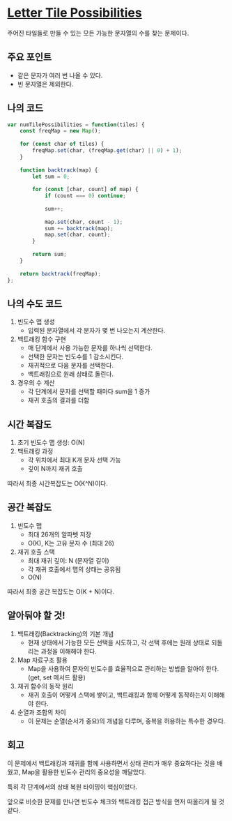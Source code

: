 # [Letter Tile Possibilities](https://leetcode.com/classic/problems/letter-tile-possibilities/description/)

주어진 타일들로 만들 수 있는 모든 가능한 문자열의 수를 찾는 문제이다.

## 주요 포인트

- 같은 문자가 여러 번 나올 수 있다.
- 빈 문자열은 제외한다.

## 나의 코드

```jsx
var numTilePossibilities = function(tiles) {
    const freqMap = new Map();
    
    for (const char of tiles) {
        freqMap.set(char, (freqMap.get(char) || 0) + 1);
    }
    
    function backtrack(map) {
        let sum = 0;
        
        for (const [char, count] of map) {
            if (count === 0) continue;
            
            sum++;
            
            map.set(char, count - 1);
            sum += backtrack(map);
            map.set(char, count);
        }
        
        return sum;
    }
    
    return backtrack(freqMap);
};
```

## 나의 수도 코드

1. 빈도수 맵 생성
    - 입력된 문자열에서 각 문자가 몇 번 나오는지 계산한다.
2. 백트래킹 함수 구현
    - 매 단계에서 사용 가능한 문자를 하나씩 선택한다.
    - 선택한 문자는 빈도수를 1 감소시킨다.
    - 재귀적으로 다음 문자를 선택한다.
    - 백트래킹으로 원래 상태로 돌린다.
3. 경우의 수 계산
    - 각 단계에서 문자를 선택할 때마다 sum을 1 증가
    - 재귀 호출의 결과를 더함

## 시간 복잡도

1. 초기 빈도수 맵 생성: O(N)
2. 백트래킹 과정
    - 각 위치에서 최대 K개 문자 선택 가능
    - 깊이 N까지 재귀 호출

따라서 최종 시간복잡도는 O(K^N)이다.

## 공간 복잡도

1. 빈도수 맵
    - 최대 26개의 알파벳 저장
    - O(K), K는 고유 문자 수 (최대 26)
2. 재귀 호출 스택
    - 최대 재귀 깊이: N (문자열 길이)
    - 각 재귀 호출에서 맵의 상태는 공유됨
    - O(N)

따라서 최종 공간 복잡도는 O(K + N)이다.

## 알아둬야 할 것!

1. 백트래킹(Backtracking)의 기본 개념
    - 현재 상태에서 가능한 모든 선택을 시도하고, 각 선택 후에는 원래 상태로 되돌리는 과정을 이해해야 한다.
2. Map 자료구조 활용
    - Map을 사용하여 문자의 빈도수를 효율적으로 관리하는 방법을 알아야 한다. (get, set 메서드 활용)
3. 재귀 함수의 동작 원리
    - 재귀 호출이 어떻게 스택에 쌓이고, 백트래킹과 함께 어떻게 동작하는지 이해해야 한다.
4. 순열과 조합의 차이
    - 이 문제는 순열(순서가 중요)의 개념을 다루며, 중복을 허용하는 특수한 경우다.

## 회고

이 문제에서 백트래킹과 재귀를 함께 사용하면서 상태 관리가 매우 중요하다는 것을 배웠고, Map을 활용한 빈도수 관리의 중요성을 깨달았다.

특히 각 단계에서의 상태 복원 타이밍이 핵심이었다.

앞으로 비슷한 문제를 만나면 빈도수 체크와 백트래킹 접근 방식을 먼저 떠올리게 될 것 같다.
